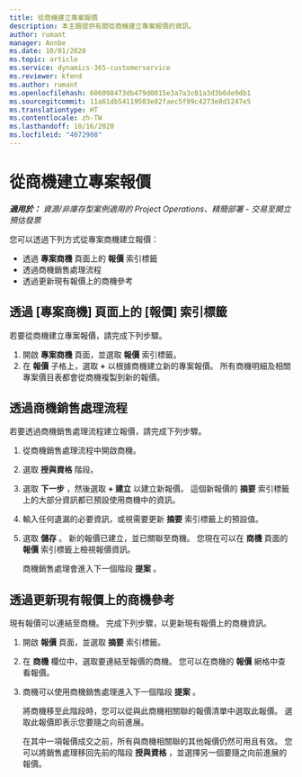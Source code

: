 ```yaml
---
title: 從商機建立專案報價
description: 本主題提供有關從商機建立專案報價的資訊。
author: rumant
manager: Annbe
ms.date: 10/01/2020
ms.topic: article
ms.service: dynamics-365-customerservice
ms.reviewer: kfend
ms.author: rumant
ms.openlocfilehash: 606098473db479d0015e3a7a3c01a3d3b6de9db1
ms.sourcegitcommit: 11a61db54119503e82faec5f99c4273e8d1247e5
ms.translationtype: HT
ms.contentlocale: zh-TW
ms.lasthandoff: 10/16/2020
ms.locfileid: "4072908"
---
```

# <a name="create-project-quotes-from-opportunities"></a>從商機建立專案報價

_**適用於：** 資源/非庫存型案例適用的 Project Operations、精簡部署 - 交易至開立預估發票_

您可以透過下列方式從專案商機建立報價：

- 透過 **專案商機** 頁面上的 **報價** 索引標籤
- 透過商機銷售處理流程
- 透過更新現有報價上的商機參考

## <a name="from-the-quotes-tab-of-the-project-opportunity-page"></a>透過 [專案商機] 頁面上的 [報價] 索引標籤

若要從商機建立專案報價，請完成下列步驟。

1. 開啟 **專案商機** 頁面，並選取 **報價** 索引標籤。 
2. 在 **報價** 子格上，選取 **+** 以根據商機建立新的專案報價。 所有商機明細及相關專案價目表都會從商機複製到新的報價。

## <a name="from-the-opportunity-sales-process-flow"></a>透過商機銷售處理流程

若要透過商機銷售處理流程建立報價，請完成下列步驟。

1. 從商機銷售處理流程中開啟商機。
2. 選取 **授與資格** 階段。 
3. 選取 **下一步** ，然後選取 **+ 建立** 以建立新報價。 這個新報價的 **摘要** 索引標籤上的大部分資訊都已預設使用商機中的資訊。 
4. 輸入任何遺漏的必要資訊，或視需要更新 **摘要** 索引標籤上的預設值。
5. 選取 **儲存** 。 新的報價已建立，並已關聯至商機。 您現在可以在 **商機** 頁面的 **報價** 索引標籤上檢視報價資訊。 

   商機銷售處理會進入下一個階段 **提案** 。


## <a name="by-updating-the-opportunity-reference-on-an-existing-quote"></a>透過更新現有報價上的商機參考

現有報價可以連結至商機。 完成下列步驟，以更新現有報價上的商機資訊。

1. 開啟 **報價** 頁面，並選取 **摘要** 索引標籤。
2. 在 **商機** 欄位中，選取要連結至報價的商機。 您可以在商機的 **報價** 網格中查看報價。 
3. 商機可以使用商機銷售處理進入下一個階段 **提案** 。 

   將商機移至此階段時，您可以從與此商機相關聯的報價清單中選取此報價。 選取此報價即表示您要隨之向前進展。

   在其中一項報價成交之前，所有與商機相關聯的其他報價仍然可用且有效。 您可以將銷售處理移回先前的階段 **授與資格** ，並選擇另一個要隨之向前進展的報價。
